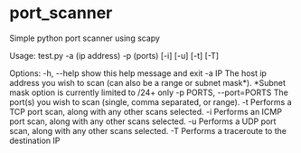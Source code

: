 # port_scanner
Simple python port scanner using scapy

Usage: test.py -a (ip address) -p (ports) [-i] [-u] [-t] [-T]

Options:
  -h, --help            show this help message and exit
  -a IP                 The host ip address you wish to scan (can also be a
                        range or subnet mask*). *Subnet mask option is
                        currently limited to /24+ only
  -p PORTS, --port=PORTS
                        The port(s) you wish to scan (single, comma separated,
                        or range).
  -t                    Performs a TCP port scan, along with any other scans
                        selected.
  -i                    Performs an ICMP port scan, along with any other scans
                        selected.
  -u                    Performs a UDP port scan, along with any other scans
                        selected.
  -T                    Performs a traceroute to the destination IP
